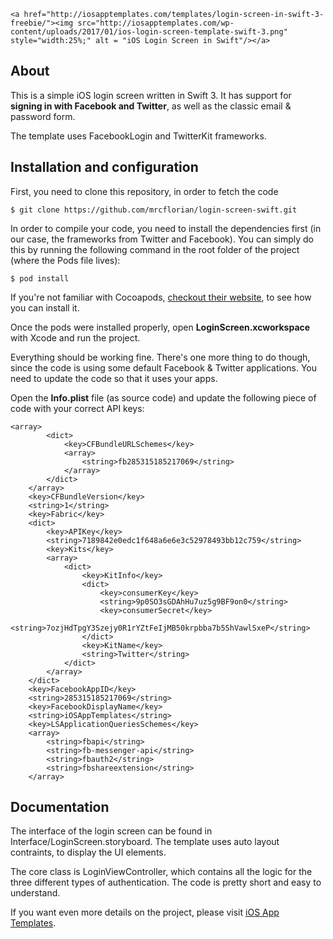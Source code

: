 <p align="center">

	<a href="http://iosapptemplates.com/templates/login-screen-in-swift-3-freebie/"><img src="http://iosapptemplates.com/wp-content/uploads/2017/01/ios-login-screen-template-swift-3.png" style="width:25%;" alt = "iOS Login Screen in Swift"/></a>

</p>

## About

This is a simple iOS login screen written in Swift 3. It has support for <b>signing in with
Facebook and Twitter</b>, as well as the classic email & password form.

The template uses FacebookLogin and TwitterKit frameworks.

## Installation and configuration

First, you need to clone this repository, in order to fetch the code

```
$ git clone https://github.com/mrcflorian/login-screen-swift.git
```

In order to compile your code, you need to install the dependencies first (in our case, the
frameworks from Twitter and Facebook). You can simply do this by running the following command
in the root folder of the project (where the Pods file lives):

```
$ pod install
```

If you're not familiar with Cocoapods, <a href="https://guides.cocoapods.org/using/getting-started.html">checkout their website</a>, to see how you can install it.


Once the pods were installed properly, open <b>LoginScreen.xcworkspace</b> with Xcode and run the project.

Everything should be working fine. There's one more thing to do though, since the code is using
some default Facebook & Twitter applications. You need to update the code so that it uses your apps.

Open the <b>Info.plist</b> file (as source code) and update the following piece of code with your correct
API keys:

```
<array>
		<dict>
			<key>CFBundleURLSchemes</key>
			<array>
				<string>fb285315185217069</string>
			</array>
		</dict>
	</array>
	<key>CFBundleVersion</key>
	<string>1</string>
	<key>Fabric</key>
	<dict>
		<key>APIKey</key>
		<string>7189842e0edc1f648a6e6e3c52978493bb12c759</string>
		<key>Kits</key>
		<array>
			<dict>
				<key>KitInfo</key>
				<dict>
					<key>consumerKey</key>
					<string>9p0SO3sGDAhHu7uz5g9BF9on0</string>
					<key>consumerSecret</key>
					<string>7ozjHdTpgY3Szejy0R1rYZtFeIjMB50krpbba7b5ShVawlSxeP</string>
				</dict>
				<key>KitName</key>
				<string>Twitter</string>
			</dict>
		</array>
	</dict>
	<key>FacebookAppID</key>
	<string>285315185217069</string>
	<key>FacebookDisplayName</key>
	<string>iOSAppTemplates</string>
	<key>LSApplicationQueriesSchemes</key>
	<array>
		<string>fbapi</string>
		<string>fb-messenger-api</string>
		<string>fbauth2</string>
		<string>fbshareextension</string>
	</array>

```

## Documentation

The interface of the login screen can be found in Interface/LoginScreen.storyboard. The template uses auto layout contraints, to display the UI elements.

The core class is LoginViewController, which contains all the logic for the three different types of authentication. The code is pretty short and easy to understand.

If you want even more details on the project, please visit <a href="http://iosapptemplates.com/templates/login-screen-in-swift-3-freebie/">iOS App Templates</a>.
